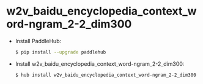 # w2v_baidu_encyclopedia_context_word-ngram_2-2_dim300
* Install PaddleHub: 

    ```bash
    $ pip install --upgrade paddlehub
    ```

* Install w2v_baidu_encyclopedia_context_word-ngram_2-2_dim300: 

    ```bash
    $ hub install w2v_baidu_encyclopedia_context_word-ngram_2-2_dim300
    ```
